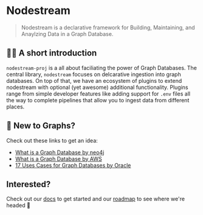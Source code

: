 # Nodestream
> Nodestream is a declarative framework for Building, Maintaining, and Anaylzing Data in a Graph Database.

## 🙋‍♀️ A short introduction 
`nodestream-proj` is a all about faciliating the power of Graph Databases. 
The central library, `nodestream` focuses on delcarative ingestion into graph databases. 
On top of that, we have an ecosystem of plugins to extend nodestream with optional (yet awesome) additional functionality. 
Plugins range from simple developer features like adding support for `.env` files all the way to complete pipelines that allow you to ingest data from different places. 

## 📖 New to Graphs?

Check out these links to get an idea: 

- [What is a Graph Database by neo4j](https://neo4j.com/developer/graph-database/)
- [What is a Graph Database by AWS](https://aws.amazon.com/nosql/graph/)
- [17 Uses Cases for Graph Databases by Oracle](https://www.oracle.com/a/ocom/docs/graph-database-use-cases-ebook.pdf)

## Interested? 

Check out our [docs](https://nodestream-proj.github.io/docs/) to get started and our [roadmap](https://github.com/orgs/nodestream-proj/projects/2) to see where we're headed 🚀
